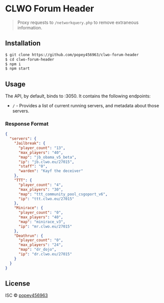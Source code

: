 # CLWO Forum Header

> Proxy requests to `/networkquery.php` to remove extraneous information.

## Installation

```sh
$ git clone https://github.com/popey456963/clwo-forum-header
$ cd clwo-forum-header
$ npm i
$ npm start
```

## Usage

The API, by default, binds to :3050.  It contains the following endpoints:

 - `/` - Provides a list of current running servers, and metadata about those servers.

### Response Format

```json
{
  "servers": {
    "Jailbreak": {
      "player_count": "13",
      "max_players": "40",
      "map": "jb_obama_v5_beta",
      "ip": "jb.clwo.eu/27015",
      "staff": "0",
      "warden": "Kayf the deceiver"
    },
    "TTT": {
      "player_count": "4",
      "max_players": "30",
      "map": "ttt_community_pool_csgoport_v6",
      "ip": "ttt.clwo.eu/27015"
    },
    "Minirace": {
      "player_count": "0",
      "max_players": "40",
      "map": "minirace_v3",
      "ip": "mr.clwo.eu/27015"
    },
    "Deathrun": {
      "player_count": "0",
      "max_players": "24",
      "map": "dr_dojo",
      "ip": "dr.clwo.eu/27015"
    }
  }
}
```

## License

ISC © [popey456963](https://github.com/popey456963)
